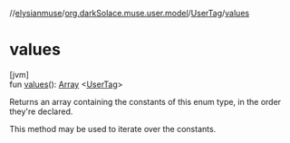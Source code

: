 //[elysianmuse](../../../index.md)/[org.darkSolace.muse.user.model](../index.md)/[UserTag](index.md)/[values](values.md)

# values

[jvm]\
fun [values](values.md)(): [Array](https://kotlinlang.org/api/latest/jvm/stdlib/kotlin/-array/index.html)
&lt;[UserTag](index.md)&gt;

Returns an array containing the constants of this enum type, in the order they're declared.

This method may be used to iterate over the constants.
